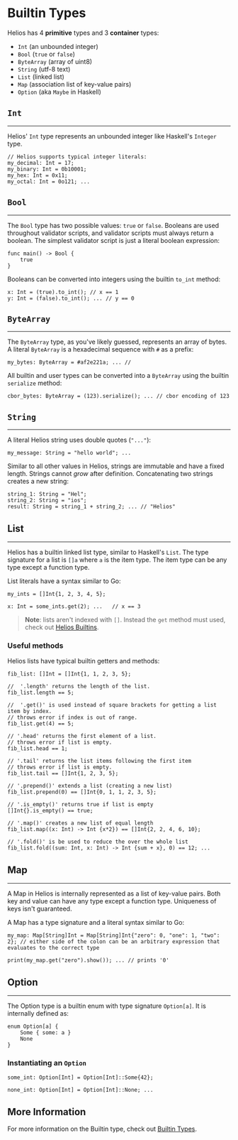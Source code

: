 # Builtin Types

Helios has 4 **primitive** types and 3 **container** types:

- `Int` (an unbounded integer)
- `Bool` (`true` or `false`)
- `ByteArray` (array of uint8)
- `String` (utf-8 text)
- `List` (linked list)
- `Map` (association list of key-value pairs)
- `Option` (aka `Maybe` in Haskell)

## `Int`

---

Helios' `Int` type represents an unbounded integer like Haskell's `Integer` type.

```helios
// Helios supports typical integer literals:
my_decimal: Int = 17;
my_binary: Int = 0b10001;
my_hex: Int = 0x11;
my_octal: Int = 0o121; ...
```

## `Bool`

---

The `Bool` type has two possible values: `true` or `false`. Booleans are used throughout validator scripts, and validator scripts must always return a boolean. The simplest validator script is just a literal boolean expression:

```helios
func main() -> Bool {
    true
}
```

Booleans can be converted into integers using the builtin `to_int` method:
```helios
x: Int = (true).to_int(); // x == 1
y: Int = (false).to_int(); ... // y == 0
```

## `ByteArray`

---

The `ByteArray` type, as you've likely guessed, represents an array of bytes. A literal `ByteArray` is a hexadecimal sequence with `#` as a prefix:

```helios
my_bytes: ByteArray = #af2e221a; ... // 
```

All builtin and user types can be converted into a `ByteArray` using the builtin `serialize` method:

```helios
cbor_bytes: ByteArray = (123).serialize(); ... // cbor encoding of 123
```

## `String`

---

A literal Helios string uses double quotes (`"..."`):

```helios
my_message: String = "hello world"; ...
```

Similar to all other values in Helios, strings are immutable and have a fixed length. Strings cannot *grow* after definition. Concatenating two strings creates a new string:

```helios
string_1: String = "Hel";
string_2: String = "ios";
result: String = string_1 + string_2; ... // "Helios"
```

## List

---

Helios has a builtin linked list type, similar to Haskell's `List`. The type signature for a list is `[]a` where `a` is the item type. The item type can be any type except a function type.

List literals have a syntax similar to Go:
```helios
my_ints = []Int{1, 2, 3, 4, 5};

x: Int = some_ints.get(2); ...   // x == 3
```

> **Note**: lists aren't indexed with `[]`. Instead the `get` method must used, check out [Helios Builtins](../helios_builtins/Helios_Builtins.md/#list-a).

### Useful methods

Helios lists have typical builtin getters and methods:

```helios
fib_list: []Int = []Int{1, 1, 2, 3, 5};

//  '.length' returns the length of the list.
fib_list.length == 5;

//  '.get()' is used instead of square brackets for getting a list item by index.
// throws error if index is out of range. 
fib_list.get(4) == 5; 

// '.head' returns the first element of a list.
// throws error if list is empty.
fib_list.head == 1;

// '.tail' returns the list items following the first item
// throws error if list is empty.
fib_list.tail == []Int{1, 2, 3, 5};

// '.prepend()' extends a list (creating a new list)
fib_list.prepend(0) == []Int{0, 1, 1, 2, 3, 5};

// '.is_empty()' returns true if list is empty
[]Int{}.is_empty() == true; 

// '.map()' creates a new list of equal length
fib_list.map((x: Int) -> Int {x*2}) == []Int{2, 2, 4, 6, 10}; 

// '.fold()' is be used to reduce the over the whole list
fib_list.fold((sum: Int, x: Int) -> Int {sum + x}, 0) == 12; ...
```

## Map

---

A Map in Helios is internally represented as a list of key-value pairs. Both key and value can have any type except a function type. Uniqueness of keys isn't guaranteed.

A Map has a type signature and a literal syntax similar to Go:
```helios
my_map: Map[String]Int = Map[String]Int{"zero": 0, "one": 1, "two": 2}; // either side of the colon can be an arbitrary expression that evaluates to the correct type

print(my_map.get("zero").show()); ... // prints '0'
```

## Option

---

The Option type is a builtin enum with type signature `Option[a]`. It is internally defined as:

```helios
enum Option[a] {
    Some { some: a }
    None
}
```

### Instantiating an `Option`

```helios
some_int: Option[Int] = Option[Int]::Some{42};

none_int: Option[Int] = Option[Int]::None; ...
```

## More Information

For more information on the Builtin type, check out [Builtin Types](../helios_builtins/helios_builtins.md).
